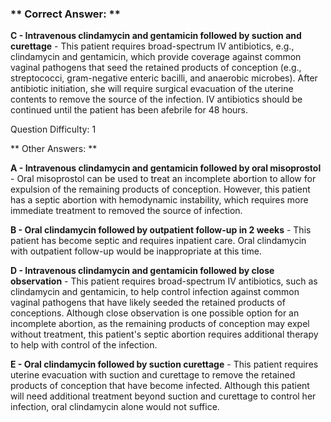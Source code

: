 ### ** Correct Answer: **

**C - Intravenous clindamycin and gentamicin followed by suction and curettage** - This patient requires broad-spectrum IV antibiotics, e.g., clindamycin and gentamicin, which provide coverage against common vaginal pathogens that seed the retained products of conception (e.g., streptococci, gram-negative enteric bacilli, and anaerobic microbes). After antibiotic initiation, she will require surgical evacuation of the uterine contents to remove the source of the infection. IV antibiotics should be continued until the patient has been afebrile for 48 hours.

Question Difficulty: 1

** Other Answers: **

**A - Intravenous clindamycin and gentamicin followed by oral misoprostol** - Oral misoprostol can be used to treat an incomplete abortion to allow for expulsion of the remaining products of conception. However, this patient has a septic abortion with hemodynamic instability, which requires more immediate treatment to removed the source of infection.

**B - Oral clindamycin followed by outpatient follow-up in 2 weeks** - This patient has become septic and requires inpatient care. Oral clindamycin with outpatient follow-up would be inappropriate at this time.

**D - Intravenous clindamycin and gentamicin followed by close observation** - This patient requires broad-spectrum IV antibiotics, such as clindamycin and gentamicin, to help control infection against common vaginal pathogens that have likely seeded the retained products of conceptions. Although close observation is one possible option for an incomplete abortion, as the remaining products of conception may expel without treatment, this patient's septic abortion requires additional therapy to help with control of the infection.

**E - Oral clindamycin followed by suction curettage** - This patient requires uterine evacuation with suction and curettage to remove the retained products of conception that have become infected. Although this patient will need additional treatment beyond suction and curettage to control her infection, oral clindamycin alone would not suffice.

